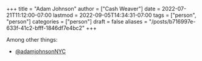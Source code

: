 +++
title = "Adam Johnson"
author = ["Cash Weaver"]
date = 2022-07-21T11:12:00-07:00
lastmod = 2022-09-05T14:34:31-07:00
tags = ["person", "person"]
categories = ["person"]
draft = false
aliases = "/posts/b716997e-633f-41c2-bfff-1846df7e4bc2"
+++

Among other things:

-   [@adamjohnsonNYC](https://twitter.com/adamjohnsonNYC)
